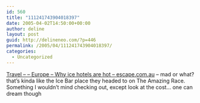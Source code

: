 ```yaml
---
id: 560
title: "111241743904018397"
date: 2005-04-02T14:50:00+00:00
author: deline
layout: post
guid: http://delineneo.com/?p=446
permalink: /2005/04/111241743904018397/
categories:
  - Uncategorized
---
```

[Travel &#8211; &#8211; Europe &#8211; Why ice hotels are hot &#8211; escape.com.au](http://escape.news.com.au/story/0,9142,12625989-27984,00.html/?from=rhn) &#8211; mad or what? that&#8217;s kinda like the Ice Bar place they headed to on The Amazing Race. Something I wouldn&#8217;t mind checking out, except look at the cost&#8230; one can dream though